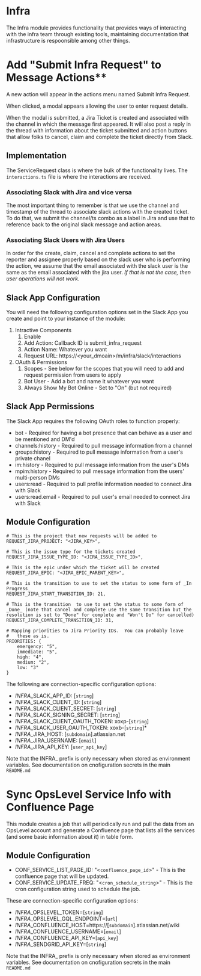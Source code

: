 # Infra
The Infra module provides functionality that provides ways of interacting with the infra team through existing tools, maintaining documentation that infrastructure is respoonsible among other things.

# Add "Submit Infra Request" to Message Actions**

A new action will appear in the actions menu named Submit Infra Request.

When clicked, a modal appears allowing the user to enter request details.

When the modal is submitted, a Jira Ticket is created and associated with the channel in which the message first appeared.  It will also post a reply in the thread with information about the ticket submitted and action buttons that allow folks to cancel, claim and complete the ticket directly from Slack.

## Implementation
The ServiceRequest class is where the bulk of the functionality lives. The `interactions.ts` file is where the interactions are received.  

### Associating Slack with Jira and vice versa
The most important thing to remember is that we use the channel and timestamp of the thread to associate slack actions with the created ticket.  To do that, we submit the channel/ts combo as a label in Jira and use that to reference back to the original slack message and action areas.

### Associating Slack Users with Jira Users
In order for the create, claim, cancel and complete actions to set the reporter and assignee properly based on the slack user who is performing the action, we assume that the email associated with the slack user is the same as the email associated with the jira user.  *If that is not the case, then user operations will not work.*

## Slack App Configuration
You will need the following configuration options set in the Slack App you create and point to your instance of the module:

1. Intractive Components
   1. Enable
   2. Add Action: Callback ID is submit_infra_request
   3. Action Name: Whatever you want
   4. Request URL: https://<your_dmoain>/m/infra/slack/interactions
2. OAuth & Permissions
   1. Scopes - See below for the scopes that you will need to add and request permission from users to apply
   2. Bot User - Add a bot and name it whatever you want
   3. Always Show My Bot Online - Set to "On" (but not required)

## Slack App Permissions
The Slack App requires the following OAuth roles to function properly:

* bot - Required for having a bot presence that can behave as a user and be mentioned and DM'd
* channels:history - Required to pull message information from a channel
* groups:history - Required to pull message information from a user's private chanel
* im:history - Required to pull message information from the user's DMs
* mpim:history - Required to pull message information from the users' multi-person DMs
* users:read - Required to pull profile information needed to connect Jira with Slack
* users:read.email - Required to pull user's email needed to connect Jira with Slack

## Module Configuration
    # This is the project that new requests will be added to
    REQUEST_JIRA_PROJECT: "<JIRA_KEY>",   

    # This is the issue type for the tickets created
    REQUEST_JIRA_ISSUE_TYPE_ID: "<JIRA_ISSUE_TYPE_ID>",

    # This is the epic under which the ticket will be created
    REQUEST_JIRA_EPIC: "<JIRA_EPIC_PARENT_KEY>",

    # This is the transition to use to set the status to some form of _In Progress_
    REQUEST_JIRA_START_TRANSITION_ID: 21,

    # This is the transition  to use to set the status to some form of _Done_ (note that cancel and complete use the same transition but the resolution is set to "Done" for complete and "Won't Do" for cancelled)
    REQUEST_JIRA_COMPLETE_TRANSITION_ID: 31,

    # Mapping priorities to Jira Priority IDs.  You can probably leave
    #   these as is.
    PRIORITIES: {
        emergency: "5",
        immediate: "5",
        high: "4",
        medium: "2",
        low: "3"
    }

The following are connection-specific configuration options:

* *INFRA*_SLACK_APP_ID: [`string`]
* *INFRA*_SLACK_CLIENT_ID: [`string`]
* *INFRA*_SLACK_CLIENT_SECRET: [`string`]
* *INFRA*_SLACK_SIGNING_SECRET: [`string`]
* *INFRA*_SLACK_CLIENT_OAUTH_TOKEN: xoxp-[`string`]
* *INFRA*_SLACK_USER_OAUTH_TOKEN: xoxb-[`string`]*
* *INFRA*_JIRA_HOST: [`subdomain`].atlassian.net
* *INFRA*_JIRA_USERNAME: [`email`]
* *INFRA*_JIRA_API_KEY: [`user_api_key`]

Note that the INFRA_ prefix is only necessary when stored as environment variables.  See documentation on cnofiguration secrets in the main `README.md`

# Sync OpsLevel Service Info with Confluence Page
This module creates a job that will periodically run and pull the data from an OpsLevel account and generate a Confluence page that lists all the services (and some basic information about it) in table form.

## Module Configuration

* CONF_SERVICE_LIST_PAGE_ID: "<`confluence_page_id`>" - This is the confluence page that will be updated.
* CONF_SERVICE_UPDATE_FREQ: "<`cron_schedule_string`>" - This is the cron configuration string used to schedule the job.

These are connection-specific configuration options:

* *INFRA*_OPSLEVEL_TOKEN=[`string`]
* *INFRA*_OPSLEVEL_GQL_ENDPOINT=[`url`]
* *INFRA*_CONFLUENCE_HOST=https://[`subdomain`].atlassian.net/wiki
* *INFRA*_CONFLUENCE_USERNAME=[`email`]
* *INFRA*_CONFLUENCE_API_KEY=[`api_key`]
* *INFRA*_SENDGRID_API_KEY=[`string`]

Note that the INFRA_ prefix is only necessary when stored as environment variables.  See documentation on cnofiguration secrets in the main `README.md`
